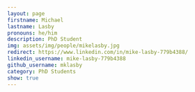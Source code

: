 ```yaml
---
layout: page
firstname: Michael
lastname: Lasby
pronouns: he/him
description: PhD Student
img: assets/img/people/mikelasby.jpg
redirect: https://www.linkedin.com/in/mike-lasby-779b4388/
linkedin_username: mike-lasby-779b4388
github_username: mklasby
category: PhD Students
show: true
---
```

